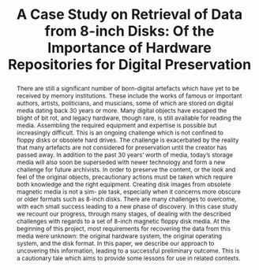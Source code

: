 ---
abstract: 'There are still a significant number of born-digital artefacts which have
  yet to be received by memory institutions. These include the works of famous or
  important authors, artists, politicians, and musicians, some of which are stored
  on digital media dating back 30 years or more. Many digital objects have escaped
  the blight of bit rot, and legacy hardware, though rare, is still available for
  reading the media. Assembling the required equipment and expertise is possible but
  increasingly difficult.

  This is an ongoing challenge which is not confined to floppy disks or obsolete hard
  drives. The challenge is exacerbated by the reality that many artefacts are not
  considered for preservation until the creator has passed away. In addition to the
  past 30 years’ worth of media, today’s storage media will also soon be superseded
  with newer technology and form a new challenge for future archivists. In order to
  preserve the content, or the look and feel of the original objects, precautionary
  actions must be taken which require both knowledge and the right equipment.

  Creating disk images from obsolete magnetic media is not a sim- ple task, especially
  when it concerns more obscure or older formats such as 8-inch disks. There are many
  challenges to overcome, with each small success leading to a new phase of discovery.

  In this case study we recount our progress, through many stages, of dealing with
  the described challenges with regards to a set of 8-inch magnetic floppy disk media.
  At the beginning of this project, most requirements for recovering the data from
  this media were unknown: the original hardware system, the original operating system,
  and the disk format. In this paper, we describe our approach to uncovering this
  information, leading to a successful preliminary outcome. This is a cautionary tale
  which aims to provide some lessons for use in related contexts.'
creators:
- de Vries, Denise
- von Suchodoletz, Dirk
- Meyer, Willibald
date: null
document_url: https://services.phaidra.univie.ac.at/api/object/o:931070/download
grand_parent: iPRES
institutions: []
keywords:
- kyoto
landing_page_url: https://phaidra.univie.ac.at/o:931070
language: eng
layout: publication
license: CC BY-SA 4.0 International
notes_url: null
parent: iPRES 2017
publication_type: paper
size: 302787
slides_url: null
source_name: iPRES
stream_url: null
title: 'A Case Study on Retrieval of Data from 8-inch Disks: Of the Importance of
  Hardware Repositories for Digital Preservation'
year: 2017
---